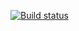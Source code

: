 [![Build status](https://ci.appveyor.com/api/projects/status/694hso164r1pvbpw?svg=true)](https://ci.appveyor.com/project/kokanoka/patterns1)
